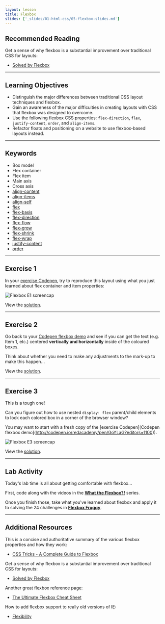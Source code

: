 ```yaml
---
layout: lesson
title: Flexbox
slides: ['_slides/01-html-css/05-flexbox-slides.md']
---
```


## Recommended Reading

Get a sense of why flexbox is a substantial improvement over traditional CSS for layouts:

- [Solved by Flexbox](https://philipwalton.github.io/solved-by-flexbox/)

---

## Learning Objectives

- Distinguish the major differences between traditional CSS layout techniques and flexbox.
- Gain an awareness of the major difficulties in creating layouts with CSS that flexbox was designed to overcome.
- Use the following flexbox CSS properties: `flex-direction`, `flex`, `justify-content`, `order`, and `align-items`.
- Refactor floats and positioning on a website to use flexbox-based layouts instead.

---

## Keywords

- Box model
- Flex container
- Flex item
- Main axis
- Cross axis
- [align-content](https://developer.mozilla.org/en-US/docs/Web/CSS/align-content)
- [align-items](https://developer.mozilla.org/en-US/docs/Web/CSS/align-items)
- [align-self](https://developer.mozilla.org/en-US/docs/Web/CSS/align-self)
- [flex](https://developer.mozilla.org/en-US/docs/Web/CSS/flex)
- [flex-basis](https://developer.mozilla.org/en-US/docs/Web/CSS/flex-basis)
- [flex-direction](https://developer.mozilla.org/en-US/docs/Web/CSS/flex-direction)
- [flex-flow](https://developer.mozilla.org/en-US/docs/Web/CSS/flex-flow)
- [flex-grow](https://developer.mozilla.org/en-US/docs/Web/CSS/flex-grow)
- [flex-shrink](https://developer.mozilla.org/en-US/docs/Web/CSS/flex-shrink)
- [flex-wrap](https://developer.mozilla.org/en-US/docs/Web/CSS/flex-wrap)
- [justify-content](https://developer.mozilla.org/en-US/docs/Web/CSS/justify-content)
- [order](https://developer.mozilla.org/en-US/docs/Web/CSS/order)

---

## Exercise 1

In your [exercise Codepen](http://codepen.io/redacademy/pen/GoYLaG?editors=1100), try to reproduce this layout using what you just learned about flex container and item properties:

![Flexbox E1 screencap](/public/files/exercises/flexbox-e1.png)


View the [solution](http://codepen.io/redacademy/pen/vLVMwd).

---

## Exercise 2

Go back to your [Codepen flexbox demo](http://codepen.io/redacademy/pen/GoYLaG?editors=1100) and see if you can get the text (e.g. Item 1, etc.) centered **vertically and horizontally** inside of the coloured boxes.

Think about whether you need to make any adjustments to the mark-up to make this happen...

View the [solution](http://codepen.io/redacademy/pen/XXxwmN).

---

## Exercise 3

This is a tough one!

Can you figure out how to use nested `display: flex` parent/child elements to lock each colored box in a corner of the browser window?

You may want to start with a fresh copy of the [exercise Codepen](Codepen flexbox demo](http://codepen.io/redacademy/pen/GoYLaG?editors=1100)).

![Flexbox E3 screencap](/public/files/exercises/flexbox-e3.png)

View the [solution](http://codepen.io/redacademy/pen/JGmqGy).

---

## Lab Activity

Today's lab time is all about getting comfortable with flexbox...

First, code along with the videos in the **[What the Flexbox?!](http://flexbox.io/#/)** series.

Once you finish those, take what you've learned about flexbox and apply it to solving the 24 challenges in **[Flexbox Froggy](http://flexboxfroggy.com/)**.

---

## Additional Resources

This is a concise and authoritative summary of the various flexbox properties and how they work:

- [CSS Tricks - A Complete Guide to Flexbox](https://css-tricks.com/snippets/css/a-guide-to-flexbox/)

Get a sense of why flexbox is a substantial improvement over traditional CSS for layouts:

- [Solved by Flexbox](https://philipwalton.github.io/solved-by-flexbox/)

Another great flexbox reference page:

- [The Ultimate Flexbox Cheat Sheet](http://www.sketchingwithcss.com/samplechapter/cheatsheet.html)

How to add flexbox support to really old versions of IE:

- [Flexibility](https://github.com/10up/flexibility)
